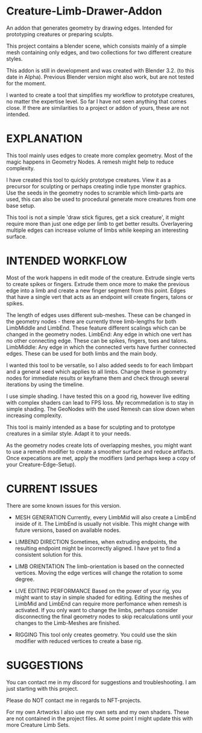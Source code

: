 # Creature-Limb-Drawer-Addon
An addon that generates geometry by drawing edges. Intended for prototyping creatures or preparing sculpts.

This project contains a blender scene, which consists mainly of a simple mesh containing only edges, and two collections for two different creature styles.

This addon is still in development and was created with Blender 3.2. (to this date in Alpha). Previous Blender version might also work, but are not tested for the moment.

I wanted to create a tool that simplifies my workflow to prototype creatures, no matter the expertise level.
So far I have not seen anything that comes close. If there are similarities to a project or addon of yours, these are not intended. 

# EXPLANATION

This tool mainly uses edges to create more complex geometry. 
Most of the magic happens in Geometry Nodes. A remesh might help to reduce complexity.

I have created this tool to quickly prototype creatures. View it as a precursor for sculpting or perhaps creating indie type monster graphics.
Use the seeds in the geometry nodes to scramble which limb-parts are used, this can also be used to procedural generate more creatures from one base setup.

This tool is not a simple 'draw stick figures, get a sick creature', it might require more than just one edge per limb to get better results. 
Overlayering multiple edges can increase volume of limbs while keeping an interesting surface.

# INTENDED WORKFLOW

Most of the work happens in edit mode of the creature. Extrude single verts to create spikes or fingers. Extrude them once more to make the previous edge into a limb and create a new finger segment from this point.
Edges that have a single vert that acts as an endpoint will create fingers, talons or spikes.

The length of edges uses different sub-meshes. These can be changed in the geometry nodes - there are currently three limb-lengths for both LimbMiddle and LimbEnd. These feature different scalings which can be changed in the geometry nodes.
LimbEnd: Any edge in which one vert has no other connecting edge. These can be spikes, fingers, toes and talons.
LimbMiddle: Any edge in which the connected verts have further connected edges. These can be used for both limbs and the main body.

I wanted this tool to be versatile, so I also added seeds to for each limbpart and a general seed which applies to all limbs. Change these in geometry nodes for immediate results or keyframe them and check through several iterations by using the timeline. 

I use simple shading. I have tested this on a good rig, however live editing with complex shaders can lead to FPS loss. My recommedation is to stay in simple shading. The GeoNodes with the used Remesh can slow down when increasing complexity.

This tool is mainly intended as a base for sculpting and to prototype creatures in a similar style. Adapt it to your needs.

As the geometry nodes create lots of overlapping meshes, you might want to use a remesh modifier to create a smoother surface and reduce artifacts.
Once expecations are met, apply the modifiers (and perhaps keep a copy of your Creature-Edge-Setup).

# CURRENT ISSUES

There are some known issues for this version. 

- MESH GENERATION
Currently, every LimbMid will also create a LimbEnd inside of it. The LimbEnd is usually not visible. This might change with future versions, based on available nodes.

- LIMBEND DIRECTION
Sometimes, when extruding endpoints, the resulting endpoint might be incorrectly aligned. I have yet to find a consistent solution for this.

- LIMB ORIENTATION
The limb-orientation is based on the connected vertices. Moving the edge vertices will change the rotation to some degree.

- LIVE EDITING PERFORMANCE
Based on the power of your rig, you might want to stay in simple shaded for editing.
Editing the meshes of LimbMid and LimbEnd can require more perfomance when remesh is activated. If you only want to change the limbs, perhaps consider disconnecting the final geometry nodes to skip recalculations until your changes to the Limb-Meshes are finished.

- RIGGING
This tool only creates geometry. You could use the skin modifier with reduced vertices to create a base rig.

# SUGGESTIONS
You can contact me in my discord for suggestions and troubleshooting. I am just starting with this project.

Please do NOT contact me in regards to NFT-projects.

For my own Artworks I also use my own sets and my own shaders. These are not contained in the project files. 
At some point I might update this with more Creature Limb Sets.
